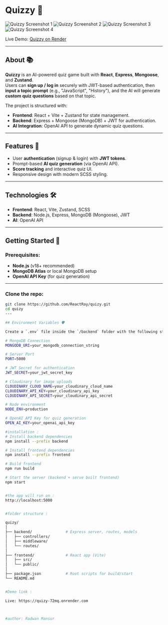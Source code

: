 # Quizzy 🎯

![Quizzy Screenshot 1](https://res.cloudinary.com/danlxus36/image/upload/v1745828860/quizzy1_hqhwxy.png)
![Quizzy Screenshot 2](https://res.cloudinary.com/danlxus36/image/upload/v1745828860/quizzy2_ogzzff.png)
![Quizzy Screenshot 3](https://res.cloudinary.com/danlxus36/image/upload/v1745828860/quizzy3_cwj6gh.png)
![Quizzy Screenshot 4](https://res.cloudinary.com/danlxus36/image/upload/v1745828860/quizzy4_ir1vnk.png)

Live Demo: [Quizzy on Render](https://quizy-72mq.onrender.com)

---

## About 📚

**Quizzy** is an AI-powered quiz game built with **React**, **Express**, **Mongoose**, and **Zustand**.  
Users can **sign up / log in** securely with JWT-based authentication, then **input a topic prompt** (e.g., "JavaScript", "History"), and the AI will generate **custom quiz questions** based on that topic.

The project is structured with:
- **Frontend**: React + Vite + Zustand for state management.
- **Backend**: Express + Mongoose (MongoDB) + JWT for authentication.
- **AI Integration**: OpenAI API to generate dynamic quiz questions.

---

## Features 🚀

- User **authentication** (signup & login) with **JWT tokens**.
- Prompt-based **AI quiz generation** (via OpenAI API).
- **Score tracking** and interactive quiz UI.
- Responsive design with modern SCSS styling.

---

## Technologies 🛠️

- **Frontend**: React, Vite, Zustand, SCSS
- **Backend**: Node.js, Express, MongoDB (Mongoose), JWT
- **AI**: OpenAI API

---

## Getting Started 🏁

### Prerequisites:

- **Node.js** (v18+ recommended)
- **MongoDB Atlas** or local MongoDB setup
- **OpenAI API Key** (for quiz generation)

---

### Clone the repo:

```bash
git clone https://github.com/ReactRay/quizy.git
cd quizy
---

## Environment Variables 🛡️

Create a `.env` file inside the `/backend` folder with the following structure:

# MongoDB Connection
MONGODB_URI=your_mongodb_connection_string

# Server Port
PORT=5000

# JWT Secret for authentication
JWT_SECRET=your_jwt_secret_key

# Cloudinary for image uploads
CLOUDINARY_CLOUD_NAME=your_cloudinary_cloud_name
CLOUDINARY_API_KEY=your_cloudinary_api_key
CLOUDINARY_API_SECRET=your_cloudinary_api_secret

# Node environment
NODE_ENV=production

# OpenAI API Key for quiz generation
OPEN_AI_KEY=your_openai_api_key

#installation :
# Install backend dependencies
npm install --prefix backend

# Install frontend dependencies
npm install --prefix frontend

# Build frontend
npm run build

# Start the server (backend + serve built frontend)
npm start


#the app will run on :
http://localhost:5000


#folder structure :

quizy/
│
├── backend/               # Express server, routes, models
│   ├── controllers/
│   ├── middleware/
│   └── routes/
│
├── frontend/              # React app (Vite)
│   ├── src/
│   └── public/
│
├── package.json           # Root scripts for build/start
└── README.md


#Demo link :

Live: https://quizy-72mq.onrender.com



#author: Radwan Mansur


